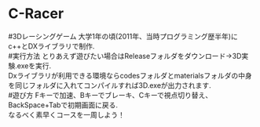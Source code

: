 # C-Racer

#3Dレーシングゲーム
大学1年の頃(2011年、当時プログラミング歴半年)にc++とDXライブラリで制作.  
#実行方法
とりあえず遊びたい場合はReleaseフォルダをダウンロード→3D実験.exeを実行.  
Dxライブラリが利用できる環境ならcodesフォルダとmaterialsフォルダの中身を同じフォルダに入れてコンパイルすれば3D.exeが出力されます.  
#遊び方
Fキーで加速、Bキーでブレーキ、Cキーで視点切り替え、BackSpace+Tabで初期画面に戻る.  
なるべく素早くコースを一周しよう！  
